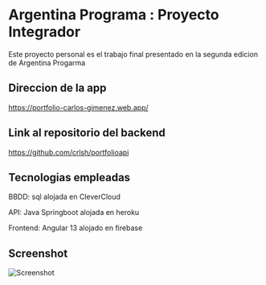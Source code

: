 # Argentina Programa : Proyecto Integrador 

Este proyecto personal es el trabajo final presentado en la segunda edicion de Argentina Progarma

## Direccion de la app

https://portfolio-carlos-gimenez.web.app/

## Link al repositorio del backend

https://github.com/crlsh/portfolioapi

## Tecnologias empleadas

BBDD: sql alojada en CleverCloud

API:  Java Springboot alojada en heroku

Frontend:  Angular 13 alojado en firebase


## Screenshot

![Screenshot](https://i.ibb.co/RDjhy4y/screenshot-portfolio.png)


